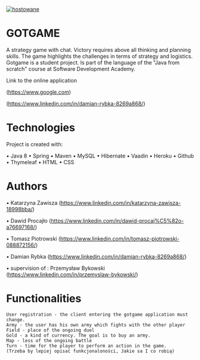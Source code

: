 <a href=https://zapodaj.net/578f1ba5eca78.jpg.html><img src=https://zapodaj.net/images/578f1ba5eca78.jpg alt=hostowane przez Zapodaj.net /></a>


# GOTGAME

A strategy game with chat. Victory requires above all thinking and planning skills. 
The game highlights the challenges in terms of strategy and logistics. Gotgame is a student project. 
Is part of the language of the "Java from scratch" course at Software Development Academy.

Link to the online application

   (https://www.google.com)
   
   (https://www.linkedin.com/in/damian-rybka-8269a868/)

# Technologies

 Project is created with:
    
  • Java 8
  •	Spring
  •	Maven
  •	MySQL
  •	Hibernate
  •	Vaadin
  •	Heroku
  •	Github
  •	Thymeleaf
  •	HTML
  •	CSS
    

# Authors

   •	Katarzyna Zawisza            (https://www.linkedin.com/in/katarzyna-zawisza-18998bba/)  
   
   •	Dawid Procajło               (https://www.linkedin.com/in/dawid-procaj%C5%82o-a76697168/)
  
   •	Tomasz Piotrowski            (https://www.linkedin.com/in/tomasz-piotrowski-088872156/)
   
   •  Damian Rybka                 (https://www.linkedin.com/in/damian-rybka-8269a868/)
     
   •	supervision of : Przemysław Bykowski   (https://www.linkedin.com/in/przemyslaw-bykowski/)      


# Functionalities

    User registration - the client entering the gotgame application must change.
    Army - the user has his own army which fights with the other player
    Field - place of the ongoing duel
    Gold - a kind of currency. The goal is to buy an army.
    Map - less of the ongoing battle
    Turn - time for the player to perform an action in the game.
    (Trzeba by lepiej opisać funkcjonaloności, Jakie sa I co robią)



